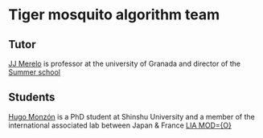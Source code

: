 # Tiger mosquito algorithm team



## Tutor

[JJ Merelo](https://github.com/JJ) is professor at the university of Granada and director of the [Summer school](https://sigevo-summer-school-2018.github.io)

## Students

[Hugo Monzón](https://github.com/hmonzon) is a PhD student at Shinshu University and a member of the international associated lab between Japan & France [LIA MOD\={O}](https://sites.google.com/view/lia-modo/)

